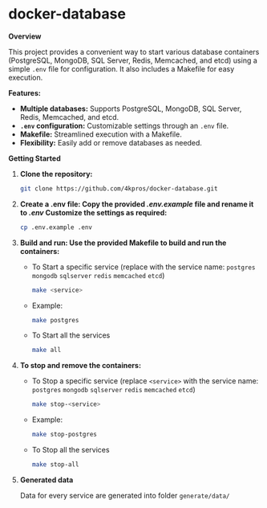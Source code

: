 # docker-database

**Overview**

This project provides a convenient way to start various database containers (PostgreSQL, MongoDB, SQL Server, Redis, Memcached, and etcd) using a simple `.env` file for configuration. It also includes a Makefile for easy execution.

**Features:**

* **Multiple databases:** Supports PostgreSQL, MongoDB, SQL Server, Redis, Memcached, and etcd.
* **`.env` configuration:** Customizable settings through an `.env` file.
* **Makefile:** Streamlined execution with a Makefile.
* **Flexibility:** Easily add or remove databases as needed.

**Getting Started**

1. **Clone the repository:**
   ```bash
   git clone https://github.com/4kpros/docker-database.git

2. **Create a .env file: Copy the provided *.env.example* file and rename it to *.env* Customize the settings as required:**
    ```bash
    cp .env.example .env

3. **Build and run: Use the provided Makefile to build and run the containers:**

    - To Start a specific service (replace <service> with the service name: `postgres` `mongodb` `sqlserver` `redis` `memcached` `etcd`)
        ```bash
        make <service>

    - Example:
        ```bash
        make postgres

    - To Start all the services
        ```bash
        make all

4. **To stop and remove the containers:**

    - To Stop a specific service (replace `<service>` with the service name: `postgres` `mongodb` `sqlserver` `redis` `memcached` `etcd`)
        ```bash
        make stop-<service>

    - Example:
        ```bash
        make stop-postgres

    - To Stop all the services
        ```bash
        make stop-all

5. **Generated data**

    Data for every service are generated into folder `generate/data/`